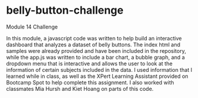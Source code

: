# belly-button-challenge
Module 14 Challenge

In this module, a javascript code was written to help build an interactive dashboard that analyzes a dataset of belly buttons. The index html and samples were already provided and have been included in the repository, while the app.js was written to include a bar chart, a bubble graph, and a dropdown menu that is interactive and allows the user to look at the information of certain subjects included in the data. I used information that I learned while in class, as well as the XPert Learning Assistant provided on Bootcamp Spot to help complete this assignment. I also worked with classmates Mia Hursh and Kiet Hoang on parts of this code.
